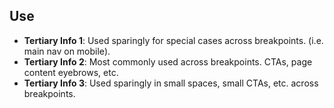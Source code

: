## Use
- **Tertiary Info 1**: Used sparingly for special cases across breakpoints. (i.e. main nav on mobile).
- **Tertiary Info 2**: Most commonly used across breakpoints. CTAs, page content eyebrows, etc. 
- **Tertiary Info 3**: Used sparingly in small spaces, small CTAs, etc. across breakpoints.